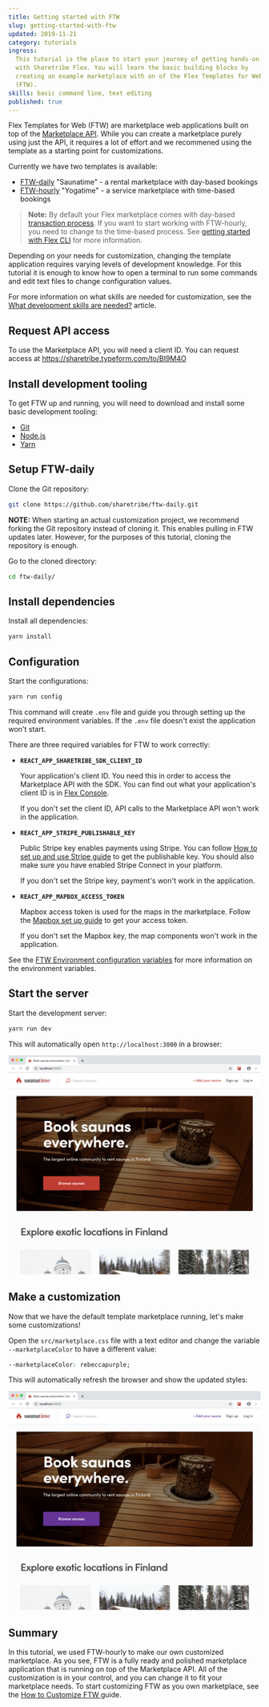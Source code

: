 ```yaml
---
title: Getting started with FTW
slug: getting-started-with-ftw
updated: 2019-11-21
category: tutorials
ingress:
  This tutorial is the place to start your journey of getting hands-on
  with Sharetribe Flex. You will learn the basic building blocks by
  creating an example marketplace with on of the Flex Templates for Web
  (FTW).
skills: basic command line, text editing
published: true
---
```


Flex Templates for Web (FTW) are marketplace web applications built on
top of the [Marketplace API](/background/concepts/#marketplace-api).
While you can create a marketplace purely using just the API, it
requires a lot of effort and we recommened using the template as a
starting point for customizations.

Currently we have two templates is available:

- [FTW-daily](https://github.com/sharetribe/ftw-daily) "Saunatime" - a
  rental marketplace with day-based bookings
- [FTW-hourly](https://github.com/sharetribe/ftw-hourly) "Yogatime" - a
  service marketplace with time-based bookings

> **Note:** By default your Flex marketplace comes with day-based
> [transaction process](https://www.sharetribe.com/docs/background/transaction-process/).
> If you want to start working with FTW-hourly, you need to change to
> the time-based process. See
> [getting started with Flex CLI](https://www.sharetribe.com/docs/tutorials/getting-started-with-flex-cli/)
> for more information.

Depending on your needs for customization, changing the template
application requires varying levels of development knowledge. For this
tutorial it is enough to know how to open a terminal to run some
commands and edit text files to change configuration values.

For more information on what skills are needed for customization, see
the
[What development skills are needed?](/background/development-skills/)
article.

## Request API access

To use the Marketplace API, you will need a client ID. You can request access at
https://sharetribe.typeform.com/to/BI9M4O

## Install development tooling

To get FTW up and running, you will need to download and install some
basic development tooling:

- [Git](https://git-scm.com/downloads)
- [Node.js](https://nodejs.org/)
- [Yarn](https://yarnpkg.com/docs/install)

## Setup FTW-daily

Clone the Git repository:

```bash
git clone https://github.com/sharetribe/ftw-daily.git
```

**NOTE:** When starting an actual customization project, we recommend
forking the Git repository instead of cloning it. This enables pulling
in FTW updates later. However, for the purposes of this tutorial,
cloning the repository is enough.

Go to the cloned directory:

```bash
cd ftw-daily/
```

## Install dependencies

Install all dependencies:

```bash
yarn install
```

## Configuration

Start the configurations:

```bash
yarn run config
```

This command will create `.env` file and guide you through setting up
the required environment variables. If the `.env` file doesn't exist the
application won't start.

There are three required variables for FTW to work correctly:

- **`REACT_APP_SHARETRIBE_SDK_CLIENT_ID`**

  Your application's client ID. You need this in order to access the Marketplace
  API with the SDK. You can find out what your application's client ID is in
  [Flex Console](https://flex-console.sharetribe.com/applications).

  If you don't set the client ID, API calls to the Marketplace API won't
  work in the application.

- **`REACT_APP_STRIPE_PUBLISHABLE_KEY`**

  Public Stripe key enables payments using Stripe. You can follow
  [How to set up and use Stripe guide](/guides/how-to-set-up-and-use-stripe/)
  to get the publishable key. You should also make sure you have enabled
  Stripe Connect in your platform.

  If you don't set the Stripe key, payment's won't work in the
  application.

- **`REACT_APP_MAPBOX_ACCESS_TOKEN`**

  Mapbox access token is used for the maps in the marketplace. Follow
  the [Mapbox set up guide](/guides/how-to-set-up-mapbox-for-ftw/) to
  get your access token.

  If you don't set the Mapbox key, the map components won't work in the
  application.

See the [FTW Environment configuration variables](/references/ftw-env/)
for more information on the environment variables.

## Start the server

Start the development server:

```bash
yarn run dev
```

This will automatically open `http://localhost:3000` in a browser:

![Default marketplace screenshot](./saunatime-default.png)

## Make a customization

Now that we have the default template marketplace running, let's make
some customizations!

Open the `src/marketplace.css` file with a text editor and change the
variable `--marketplaceColor` to have a different value:

```css
--marketplaceColor: rebeccapurple;
```

This will automatically refresh the browser and show the updated styles:

![Customized marketplace screenshot](./saunatime-customized.png)

## Summary

In this tutorial, we used FTW-hourly to make our own customized
marketplace. As you see, FTW is a fully ready and polished marketplace
application that is running on top of the Marketplace API. All of the
customization is in your control, and you can change it to fit your
marketplace needs. To start customizing FTW as you own marketplace, see
the [How to Customize FTW ](/guides/how-to-customize-ftw/) guide.
